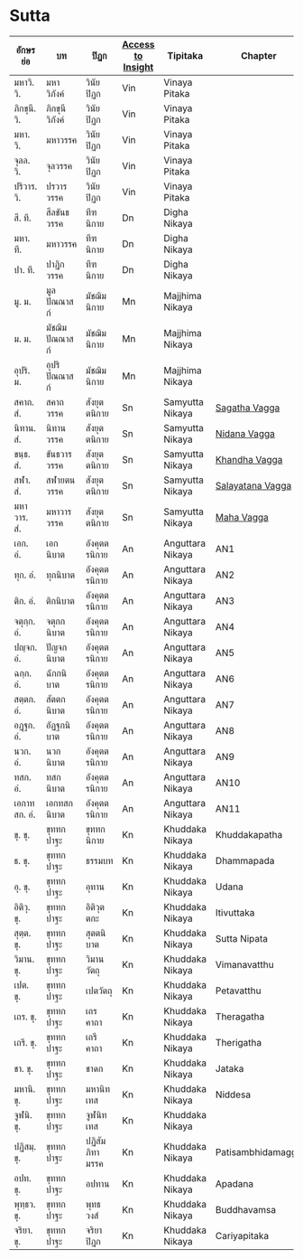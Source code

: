 # Sutta

| อักษรย่อ   | บท                              | ปิฏก    | [Access to Insight](https://www.accesstoinsight.org/tipitaka/) | Tipitaka | Chapter |
|----------|----------------------------------|--------|--------|--------|--------|
| มหาวิ. วิ. | มหาวิภังค์                          | วินัยปิฏก | Vin    | Vinaya Pitaka |
| ภิกขุนี. วิ. | ภิกขุนีวิภังค์                         | วินัยปิฏก | Vin    | Vinaya Pitaka |
| มหา. วิ. | มหาวรรค                         | วินัยปิฏก | Vin    | Vinaya Pitaka |
| จุลล. วิ. | จุลวรรค                         | วินัยปิฏก | Vin    | Vinaya Pitaka |
| ปริวาร. วิ. | ปรวารวรรค                         | วินัยปิฏก | Vin    | Vinaya Pitaka |
| สี. ที. | สีลขันธวรรค                         | ทีฑนิกาย | Dn | Digha Nikaya |
| มหา. ที. | มหาวรรค                         | ทีฑนิกาย | Dn | Digha Nikaya |
| ปา. ที. | ปาฏิกวรรค                         | ทีฑนิกาย | Dn | Digha Nikaya |
| มู. ม. | มูลปัณณาสก์                         | มัชฌิมนิกาย | Mn | Majjhima Nikaya |
| ม. ม. | มัชฌิมปัณณาสก์                         | มัชฌิมนิกาย | Mn | Majjhima Nikaya |
| อุปริ. ม. | อุปริปัณณาสก์                         | มัชฌิมนิกาย | Mn | Majjhima Nikaya |
| สคาถ. สํ. | สคาถวรรค                         | สังยุตตนิกาย | Sn | Samyutta Nikaya | [Sagatha Vagga](https://www.accesstoinsight.org/tipitaka/sn/index.html#sagatha) |
| นิทาน. สํ. | นิทานวรรค                         | สังยุตตนิกาย | Sn | Samyutta Nikaya | [Nidana Vagga](https://www.accesstoinsight.org/tipitaka/sn/index.html#nidana) |
| ขนฺธ. สํ. | ขันธวารวรรค                         | สังยุตตนิกาย | Sn | Samyutta Nikaya | [Khandha Vagga](https://www.accesstoinsight.org/tipitaka/sn/index.html#khandha) |
| สฬา. สํ. | สฬายตนวรรค                         | สังยุตตนิกาย | Sn | Samyutta Nikaya | [Salayatana Vagga](https://www.accesstoinsight.org/tipitaka/sn/index.html#salayatana) |
| มหาวาร. สํ. | มหาวารวรรค                         | สังยุตตนิกาย | Sn | Samyutta Nikaya | [Maha Vagga](https://www.accesstoinsight.org/tipitaka/sn/index.html#maha) |
| เอก. อํ. | เอกนิบาต                         | อังคุตตรนิกาย | An | Anguttara Nikaya | AN1 |
| ทุก. อํ. | ทุกนิบาต                         | อังคุตตรนิกาย | An | Anguttara Nikaya | AN2 |
| ติก. อํ. | ติกนิบาต                         | อังคุตตรนิกาย | An | Anguttara Nikaya | AN3 |
| จตุกฺก. อํ. | จตุกกนิบาต                         | อังคุตตรนิกาย | An | Anguttara Nikaya | AN4 |
| ปญฺจก. อํ. | ปัญจกนิบาต                         | อังคุตตรนิกาย | An | Anguttara Nikaya | AN5 |
| ฉกฺก. อํ. | ฉักกนิบาต                         | อังคุตตรนิกาย | An | Anguttara Nikaya | AN6 |
| สตฺตก. อํ. | สัตตกนิบาต                         | อังคุตตรนิกาย | An | Anguttara Nikaya | AN7 |
| อฏฺฐก. อํ. | อัฏฐกนิบาต                         | อังคุตตรนิกาย | An | Anguttara Nikaya | AN8 |
| นวก. อํ. | นวกนิบาต                         | อังคุตตรนิกาย | An | Anguttara Nikaya | AN9 |
| ทสก. อํ. | ทสกนิบาต                         | อังคุตตรนิกาย | An | Anguttara Nikaya | AN10 |
| เอกาทสก. อํ. | เอกทสกนิบาต                         | อังคุตตรนิกาย | An | Anguttara Nikaya | AN11 |
| ขุ. ขุ. | ขุททกปาฐะ                         | ขุททกนิกาย | Kn | Khuddaka Nikaya | Khuddakapatha |
| ธ. ขุ. | ขุททกปาฐะ                         | ธรรมบท | Kn | Khuddaka Nikaya | Dhammapada |
| อุ. ขุ. | ขุททกปาฐะ                         | อุทาน | Kn | Khuddaka Nikaya | Udana |
| อิติวุ. ขุ. | ขุททกปาฐะ                         | อิติวุตตกะ | Kn | Khuddaka Nikaya | Itivuttaka |
| สุตฺต. ขุ. | ขุททกปาฐะ                         | สุตตนิบาต | Kn | Khuddaka Nikaya | Sutta Nipata |
| วิมาน. ขุ. | ขุททกปาฐะ                         | วิมานวัตถุ | Kn | Khuddaka Nikaya | Vimanavatthu | 
| เปต. ขุ. | ขุททกปาฐะ                         | เปตวัตถุ | Kn | Khuddaka Nikaya | Petavatthu |
| เถร. ขุ. | ขุททกปาฐะ                         | เถรคาถา | Kn | Khuddaka Nikaya | Theragatha |
| เถรี. ขุ. | ขุททกปาฐะ                         | เถรีคาถา | Kn | Khuddaka Nikaya | Therigatha |
| ชา. ขุ. | ขุททกปาฐะ                         | ชาดก | Kn | Khuddaka Nikaya | Jataka |
| มหานิ. ขุ. | ขุททกปาฐะ                         | มหานิทเทส | Kn | Khuddaka Nikaya | Niddesa |
| จูฬนิ. ขุ. | ขุททกปาฐะ                         | จูฬนิทเทส | Kn | Khuddaka Nikaya |
| ปฏิสมฺ. ขุ. | ขุททกปาฐะ                         | ปฏิสัมภิทามรรค | Kn | Khuddaka Nikaya | Patisambhidamagga |
| อปท. ขุ. | ขุททกปาฐะ                         | อปทาน | Kn | Khuddaka Nikaya | Apadana |
| พุทฺธว. ขุ. | ขุททกปาฐะ                         | พุทธวงส์ | Kn | Khuddaka Nikaya | Buddhavamsa |
| จริยา. ขุ. | ขุททกปาฐะ                         | จริยาปิฎก | Kn | Khuddaka Nikaya | Cariyapitaka |


